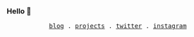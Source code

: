 ### Hello 👋

<p align="center">
  <samp>
    <a href=".">blog</a> .
    <a href=".">projects</a> .
    <a href="https://twitter.com/RobYuho">twitter</a> .
    <a href="https://instagram.com/huachuannotusejiang">instagram</a>
  </samp>
</p>
